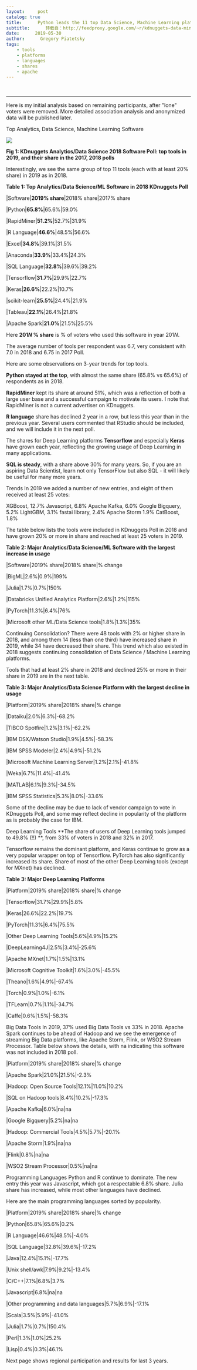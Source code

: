 ```yaml
---
layout:     post
catalog: true
title:      Python leads the 11 top Data Science, Machine Learning platforms： Trends and Analysis
subtitle:      转载自：http://feedproxy.google.com/~r/kdnuggets-data-mining-analytics/~3/WSJFqc03o5s/poll-top-data-science-machine-learning-platforms.html
date:      2019-05-30
author:      Gregory Piatetsky
tags:
    - tools
    - platforms
    - languages
    - shares
    - apache
---
```



  
 





---

Here is my initial analysis based on remaining participants, after "lone" voters were removed. More detailed association analysis and anonymized data will be published later.


Top Analytics, Data Science, Machine Learning Software


![](http://feedproxy.google.com/images/top-analytics-data-science-machine-learning-software-2019-3yrs-590.jpg)

**Fig 1: KDnuggets Analytics/Data Science 2018 Software Poll: top tools in 2019, and their share in the 2017, 2018 polls**


Interestingly, we see the same group of top 11 tools (each with at least 20% share) in 2019 as in 2018.


**Table 1: Top Analytics/Data Science/ML Software in 2018 KDnuggets Poll**

|Software|**2019% share**|2018% share|2017% share

|Python|**65.8%**|65.6%|59.0%

|RapidMiner|**51.2%**|52.7%|31.9%

|R Language|**46.6%**|48.5%|56.6%

|Excel|**34.8%**|39.1%|31.5%

|Anaconda|**33.9%**|33.4%|24.3%

|SQL Language|**32.8%**|39.6%|39.2%

|Tensorflow|**31.7%**|29.9%|22.7%

|Keras|**26.6%**|22.2%|10.7%

|scikit-learn|**25.5%**|24.4%|21.9%

|Tableau|**22.1%**|26.4%|21.8%

|Apache Spark|**21.0%**|21.5%|25.5%




Here **201*N* % share** is % of voters who used this software in year 201*N*.


The average number of tools per respondent was 6.7, very consistent with 7.0 in 2018 and 6.75 in 2017 Poll.


Here are some observations on 3-year trends for top tools.


**Python stayed at the top**, with almost the same share (65.8% vs 65.6%) of respondents as in 2018.


**RapidMiner** kept its share at around 51%, which was a reflection of both a large user base and a successful campaign to motivate its users. I note that RapidMiner is not a current advertiser on KDnuggets. 


**R language** share has declined 2 year in a row, but less this year than in the previous year. Several users commented that RStudio should be included, and we will include it in the next poll. 


The shares for Deep Learning platforms **Tensorflow** and especially **Keras** have grown each year, reflecting the growing usage of Deep Learning in many applications.


**SQL is steady**, with a share above 30% for many years. So, if you are an aspiring Data Scientist, learn not only TensorFlow but also SQL - it will likely be useful for many more years.


Trends
In 2019 we added a number of new entries, and eight of them received at least 25 votes:

 XGBoost, 12.7%
 Javascript, 6.8%
 Apache Kafka, 6.0%
 Google Bigquery, 5.2%
 LightGBM, 3.1%
 fastai library, 2.4%
 Apache Storm 1.9%
 CatBoost, 1.8%



The table below lists the tools were included in KDnuggets Poll in 2018 and have grown 20% or more in share and reached at least 25 voters in 2019. 


**Table 2: Major Analytics/Data Science/ML Software with the largest increase in usage**

|Software|2019% share|2018% share|% change

|BigML|2.6%|0.9%|199%

|Julia|1.7%|0.7%|150%

|Databricks Unified Analytics Platform|2.6%|1.2%|115%

|PyTorch|11.3%|6.4%|76%

|Microsoft other ML/Data Science tools|1.8%|1.3%|35%




Continuing Consolidation?
There were 48 tools with 2% or higher share in 2018, and among them 14 (less than one third) have increased share in 2019, while 34 have decreased their share. This trend which also existed in 2018 suggests continuing consolidation of Data Science / Machine Learning platforms.


Tools that had at least 2% share in 2018 and declined 25% or more in their share in 2019 are in the next table. 


**Table 3: Major Analytics/Data Science Platform with the largest decline in usage**

|Platform|2019% share|2018% share|% change

|Dataiku|2.0%|6.3%|-68.2%

|TIBCO Spotfire|1.2%|3.1%|-62.2%

|IBM DSX/Watson Studio|1.9%|4.5%|-58.3%

|IBM SPSS Modeler|2.4%|4.9%|-51.2%

|Microsoft Machine Learning Server|1.2%|2.1%|-41.8%

|Weka|6.7%|11.4%|-41.4%

|MATLAB|6.1%|9.3%|-34.5%

|IBM SPSS Statistics|5.3%|8.0%|-33.6%




Some of the decline may be due to lack of vendor campaign to vote in KDnuggets Poll, and some may reflect decline in popularity of the platform as is probably the case for IBM. 


Deep Learning Tools
**The share of users of Deep Learning tools jumped to 49.8% (!!) **, from 33% of voters in 2018 and 32% in 2017. 


Tensorflow remains the dominant platform, and Keras continue to grow as a very popular wrapper on top of Tensorflow. PyTorch has also significantly increased its share. Share of most of the other Deep Learning tools (except for MXnet) has declined.


**Table 3: Major Deep Learning Platforms**

|Platform|2019% share|2018% share|% change

|Tensorflow|31.7%|29.9%|5.8%

|Keras|26.6%|22.2%|19.7%

|PyTorch|11.3%|6.4%|75.5%

|Other Deep Learning Tools|5.6%|4.9%|15.2%

|DeepLearning4J|2.5%|3.4%|-25.6%

|Apache MXnet|1.7%|1.5%|13.1%

|Microsoft Cognitive Toolkit|1.6%|3.0%|-45.5%

|Theano|1.6%|4.9%|-67.4%

|Torch|0.9%|1.0%|-6.1%

|TFLearn|0.7%|1.1%|-34.7%

|Caffe|0.6%|1.5%|-58.3%




Big Data Tools
In 2019, 37% used Big Data Tools vs 33% in 2018. Apache Spark continues to be ahead of Hadoop and we see the emergence of streaming Big Data platforms, like Apache Storm, Flink, or WSO2 Stream Processor. 
Table below shows the details, with na indicating this software was not included in 2018 poll.



|Platform|2019% share|2018% share|% change

|Apache Spark|21.0%|21.5%|-2.3%

|Hadoop: Open Source Tools|12.1%|11.0%|10.2%

|SQL on Hadoop tools|8.4%|10.2%|-17.3%

|Apache Kafka|6.0%|na|na

|Google Bigquery|5.2%|na|na

|Hadoop: Commercial Tools|4.5%|5.7%|-20.1%

|Apache Storm|1.9%|na|na

|Flink|0.8%|na|na

|WSO2 Stream Processor|0.5%|na|na




Programming Languages
Python and R continue to dominate. The new entry this year was Javascript, which got a respectable 6.8% share. Julia share has increased, while most other languages have declined. 


Here are the main programming languages sorted by popularity. 



|Platform|2019% share|2018% share|% change

|Python|65.8%|65.6%|0.2%

|R Language|46.6%|48.5%|-4.0%

|SQL Language|32.8%|39.6%|-17.2%

|Java|12.4%|15.1%|-17.7%

|Unix shell/awk|7.9%|9.2%|-13.4%

|C/C++|7.1%|6.8%|3.7%

|Javascript|6.8%|na|na

|Other programming and data languages|5.7%|6.9%|-17.1%

|Scala|3.5%|5.9%|-41.0%

|Julia|1.7%|0.7%|150.4%

|Perl|1.3%|1.0%|25.2%

|Lisp|0.4%|0.3%|46.1%




Next page shows regional participation and results for last 3 years. 





